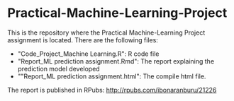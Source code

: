 Practical-Machine-Learning-Project
==================================

This is the repository where the Practical Machine-Learning Project assignment is located.
There are the following files:
* "Code_Project_Machine Learning.R": R code file
* "Report_ML prediction assignment.Rmd": The report explaining the prediction model developed
* ""Report_ML prediction assignment.html": The compile html file.

The report is published in RPubs: http://rpubs.com/ibonaranburu/21226

